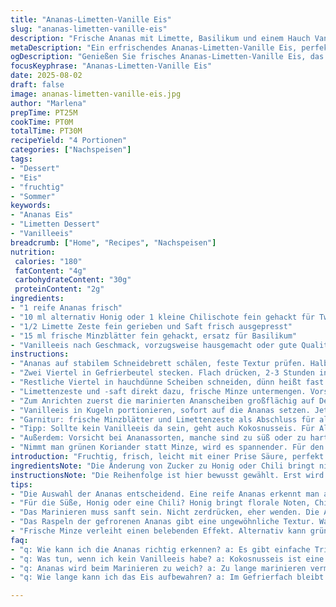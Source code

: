 ```yaml
---
title: "Ananas-Limetten-Vanille Eis"
slug: "ananas-limetten-vanille-eis"
description: "Frische Ananas mit Limette, Basilikum und einem Hauch Vanilleeis. Variation mit Ingwer statt Zucker für eine schärfere Note. Gefrorene Früchte raspeln anstatt mixen, ergibt interessante Textur. Keine Eier, glutenfrei, nussfrei. Zubereitung in etwa 30 Minuten, plus mehrfache Ruhezeiten für optimale Aromenausbildung."
metaDescription: "Ein erfrischendes Ananas-Limetten-Vanille Eis, perfekt für warme Tage – fruchtig, leicht und abwechslungsreich gestaltet."
ogDescription: "Genießen Sie frisches Ananas-Limetten-Vanille Eis, das fruchtig und leicht ist – ideal für heisse Tage und ein unerwartetes Geschmackserlebnis."
focusKeyphrase: "Ananas-Limetten-Vanille Eis"
date: 2025-08-02
draft: false
image: ananas-limetten-vanille-eis.jpg
author: "Marlena"
prepTime: PT25M
cookTime: PT0M
totalTime: PT30M
recipeYield: "4 Portionen"
categories: ["Nachspeisen"]
tags:
- "Dessert"
- "Eis"
- "fruchtig"
- "Sommer"
keywords:
- "Ananas Eis"
- "Limetten Dessert"
- "Vanilleeis"
breadcrumb: ["Home", "Recipes", "Nachspeisen"]
nutrition: 
 calories: "180"
 fatContent: "4g"
 carbohydrateContent: "30g"
 proteinContent: "2g"
ingredients:
- "1 reife Ananas frisch"
- "10 ml alternativ Honig oder 1 kleine Chilischote fein gehackt für Twist"
- "1/2 Limette Zeste fein gerieben und Saft frisch ausgepresst"
- "15 ml frische Minzblätter fein gehackt, ersatz für Basilikum"
- "Vanilleeis nach Geschmack, vorzugsweise hausgemacht oder gute Qualität"
instructions:
- "Ananas auf stabilem Schneidebrett schälen, feste Textur prüfen. Halbieren längs dann in schmale Viertel schneiden. Kern fassen, vital, aber zäh, raus schneiden und Beiseite legen. Nicht wegwerfen, Saftfänger oder Smoothiebasis."
- "Zwei Viertel in Gefrierbeutel stecken. Flach drücken, 2-3 Stunden in den Gefrierschrank legen. Man will einen festen Frost, aber keine Steine. Später raspeln, wird zu körnig, klingen dann frisch, anders als püriert."
- "Restliche Viertel in hauchdünne Scheiben schneiden, dünn heißt fast durchsichtig, geht mit scharfem Messer besser. In Schüssel geben. Jetzt Honig darüber träufeln oder Chili fein darüber streuen für Überraschung im Geschmack—scharf und süß kontra süß."
- "Limettenzeste und -saft direkt dazu, frische Minze untermengen. Vorsichtig rühren, damit die Frucht nicht zerfällt. Dann 25 bis 35 Minuten ziehen lassen. Zucker oder Honig muss fast aufgelöst sein, Aroma sich verbinden. Achtung: Ananas entfaltet erst voll ihren Geschmack, wenn sie leicht mariniert ist."
- "Zum Anrichten zuerst die marinierten Ananscheiben großflächig auf Dessertschalen verteilen. Etwas Limettensaft dran nach Geschmack noch frisch geben, kleine Frischewellen entstehen."
- "Vanilleeis in Kugeln portionieren, sofort auf die Ananas setzen. Jetzt fein die gefrorenen Ananasstücke mit einer feinen Reibe raspeln, wie Schnee auf dem Eis. Nicht mixen, es gibt die Überraschung, Kontrast zwischen weichem Eis und leicht knackigen Eiskristallen."
- "Garnitur: frische Minzblätter und Limettenzeste als Abschluss für alle Sinne. Direkt servieren. Sonst schmilzt der Effekt weg."
- "Tipp: Sollte kein Vanilleeis da sein, geht auch Kokosnusseis. Für Allergiker。"
- "Außerdem: Vorsicht bei Ananassorten, manche sind zu süß oder zu hart. Gelegentlich kurz das Ananasfleisch antippen. Geräusche: kein matschiges Quietschen, sondern ein leicht fester Widerstand."
- "Nimmt man grünen Koriander statt Minze, wird es spannender. Für den kleinen Twist sorgen."
introduction: "Fruchtig, frisch, leicht mit einer Prise Säure, perfekt für warme Tage oder wenn das süße Verlangen kommt – und man keine Zeit für Kompliziertes hat. Ananas – so unterschätzt und doch so vielseitig. Zuviel Süße killt oft den Charakter. Limette bringt die Schärfe, die Frische. Basilikum? Zu oft fehlt die Alternative. Minze fühlt sich frischer an, freurer Duft, belebt das Ganze. Und Eis? Vanille ist klassisch, weil es neutralisiert. Nicht schmelzen lassen, gleich essen. Habe lange mit eingefrorener Frucht experimentiert, um das perfekte Frostgefühl zu treffen. Der Raspel trick ist nicht alltäglich, aber der sorgt für das gewisse Etwas. Die Texturen spielen miteinander und man erkennt gleich, was frisch ist, was mariniert. Zwischen süß, sauer und ein bisschen würzig trifft man den Punkt, der manchmal fehlt – das Erlebnis, nicht nur der Geschmack."
ingredientsNote: "Die Änderung von Zucker zu Honig oder Chili bringt nicht nur eine Variation des Geschmacks, sondern beeinflusst auch die Süße und den Nachklang. Honig gibt ein florales Aroma, Chili eine überraschende Schärfe. Beim Basilikum ersetze ich gerne durch Minze, sie ist frischer, das starke Aroma von Basilikum kann dominieren. Limette gibt immer genug Säure, aber die Menge regulieren nach Geschmack, lieber vorsichtig. Beim Vanilleeis suche ich nach einer cremigen, nicht zu süßen Basis. Hausgemacht ist toll, mit echter Vanilleschote, da keine künstlichen Aromen den frischen Fruchtgeschmack verdrängen. Die Kombination aus frischer, mariniertem und gefrorenem Ananasstück bringt die Texturmix, die ich schätze – kein Einheitsbrei. Ananas richtig reif wählen, sonst schmeckt es langweilig."
instructionsNote: "Die Reihenfolge ist hier bewusst gewählt. Erst wird die gefrorene Ananas vorbereitet, sie braucht längere Zeit im Gefrierschrank, bevor man mit dem frischen Teil arbeitet. Das Marinieren aufordern nicht einfach nur mischen, sanft mit dem Löffel wenden. Dekadent wäre es, den Zucker zu stark einzuarbeiten – sonst wird die Ananas matschig und verliert ihre Struktur. Für mich ist wichtig, nicht zu übermarinieren, um nicht zu viel Wasser zu verlieren. Die gefrorene Ananas nicht zu lange liegen lassen, sonst friert sie zu hart, wird unpraktisch zum Reiben. Der Raspel-Trick kann anfangs ungewohnt sein, aber die Struktur bringt einen tollen Crunch und optisch sieht es nicht aus wie normales Eis mit Topping. Es schmilzt auch nicht sofort. Beim Anrichten die Kälte beachten, vor allem bei Vanilleeis. Mit den Zesten am Schluss nochmal diesen Duftkick setzen, sehen schön aus, machen Appetit. Serviert wird sofort, sonst vermischt sich alles und verliert Spannung."
tips:
- "Die Auswahl der Ananas entscheidend. Eine reife Ananas erkennt man am Duft und an der festen, aber leicht nachgiebigen Textur. Ananas muss knackig sein – kein matschiges Gefühl, das beeinflusst das Gesamtbild. Empfehlenswert: Drückt leicht auf die Schale. Hört sich fester an, ist gut."
- "Für die Süße, Honig oder eine Chili? Honig bringt florale Noten, Chili sorgt für eine spannende Schärfe. BMI? Achte auf die Menge. Limette gleichmässig verteilen, aber vorsichtig dosieren. Der Kontrast zwischen der Schärfe und der Süße ist nicht zu unterschätzen. Immer wieder anpassen, nach Geschmack."
- "Das Marinieren muss sanft sein. Nicht zerdrücken, eher wenden. Die Ananas soll ihren Charakter behalten. Vermeide zu lange Marinierzeiten. Das Wasser dringt ein, und der Zucker kann matschig werden. Immer wieder die Konsistenz den intensiven Aromatisierungen anpassen."
- "Das Raspeln der gefrorenen Ananas gibt eine ungewöhnliche Textur. Warum nicht mixen? Das macht es breiig. Raspeln sorgt für einen knackigen Effekt, schön wie ein Haufen frisch gefallener Schnee. Achte darauf, dass die gefrorene Ananas nicht zu lange liegt, sonst frisst es sich zu hart ein."
- "Frische Minze verleiht einen belebenden Effekt. Alternativ kann grüner Koriander interessant sein. Achte aber darauf, das Korianderaroma dominiert schnell. Zubehör – gerne etwas mehr Zeste. Am Ende sieht das schön aus und bringt ein frisches Aroma, eine Augenweide."
faq:
- "q: Wie kann ich die Ananas richtig erkennen? a: Es gibt einfache Tricks. Der Duft ist entscheidend. Ananas sollte nicht muffig riechen. Die Schale muss fest sein, aber leicht nachgeben. Das Geräusch, wenn man draufdrückt, ist wichtig. Vermeide Ananas, die zu hart oder matschig klingt."
- "q: Was tun, wenn ich kein Vanilleeis habe? a: Kokosnusseis ist eine gute Wahl. Es bringt eine tolle Konsistenz und ist auch für Allergiker geeignet. Achte aber darauf, dass es qualitativ gut ist. Die Creme und nicht nur süß sollte den ganzen Geschmack abrunden. Es gibt keine Kompromisse."
- "q: Ananas wird beim Marinieren zu weich? a: Zu lange marinieren vermeiden. Achte darauf, dass das Wasser nicht eindringt. Patience, ansonsten gibt es keinen Biss mehr. Zum Vergleich, teste die Marinade, bevor die Ananas bricht. Es kann auch frische Minze sein, die hilft langsam, diese auszubalancieren."
- "q: Wie lange kann ich das Eis aufbewahren? a: Im Gefrierfach bleibt es lange gut. Achte auf den Behälter, damit keine Gefrierbrand entsteht. Besser ist es, gleich zu genießen. Nach ein paar Tagen verändert sich der Geschmack und die Textur. Einmal aufgetaut, besser gleich essen. "

---
```

